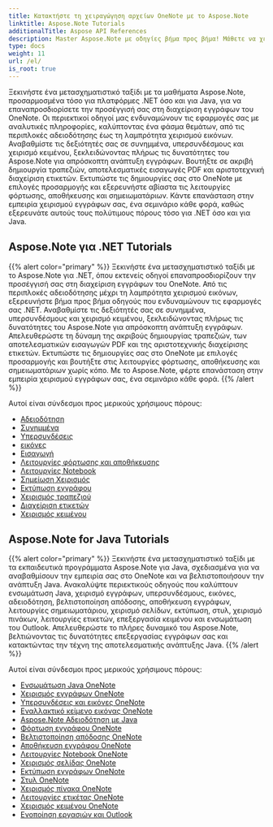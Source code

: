 ```yaml
---
title: Κατακτήστε τη χειραγώγηση αρχείων OneNote με το Aspose.Note
linktitle: Aspose.Note Tutorials
additionalTitle: Aspose API References
description: Master Aspose.Note με οδηγίες βήμα προς βήμα! Μάθετε να χειρίζεστε αρχεία OneNote μέσω προγραμματισμού για αποτελεσματική επεξεργασία εγγράφων.
type: docs
weight: 11
url: /el/
is_root: true
---
```


Ξεκινήστε ένα μετασχηματιστικό ταξίδι με τα μαθήματα Aspose.Note, προσαρμοσμένα τόσο για πλατφόρμες .NET όσο και για Java, για να επαναπροσδιορίσετε την προσέγγισή σας στη διαχείριση εγγράφων του OneNote. Οι περιεκτικοί οδηγοί μας ενδυναμώνουν τις εφαρμογές σας με αναλυτικές πληροφορίες, καλύπτοντας ένα φάσμα θεμάτων, από τις περιπλοκές αδειοδότησης έως τη λαμπρότητα χειρισμού εικόνων. Αναβαθμίστε τις δεξιότητές σας σε συνημμένα, υπερσυνδέσμους και χειρισμό κειμένου, ξεκλειδώνοντας πλήρως τις δυνατότητες του Aspose.Note για απρόσκοπτη ανάπτυξη εγγράφων. Βουτήξτε σε ακριβή δημιουργία τραπεζιών, αποτελεσματικές εισαγωγές PDF και αριστοτεχνική διαχείριση ετικετών. Εκτυπώστε τις δημιουργίες σας στο OneNote με επιλογές προσαρμογής και εξερευνήστε αβίαστα τις λειτουργίες φόρτωσης, αποθήκευσης και σημειωματάριων. Κάντε επανάσταση στην εμπειρία χειρισμού εγγράφων σας, ένα σεμινάριο κάθε φορά, καθώς εξερευνάτε αυτούς τους πολύτιμους πόρους τόσο για .NET όσο και για Java.

## Aspose.Note για .NET Tutorials
{{% alert color="primary" %}}
Ξεκινήστε ένα μετασχηματιστικό ταξίδι με το Aspose.Note για .NET, όπου εκτενείς οδηγοί επαναπροσδιορίζουν την προσέγγισή σας στη διαχείριση εγγράφων του OneNote. Από τις περιπλοκές αδειοδότησης μέχρι τη λαμπρότητα χειρισμού εικόνων, εξερευνήστε βήμα προς βήμα οδηγούς που ενδυναμώνουν τις εφαρμογές σας .NET. Αναβαθμίστε τις δεξιότητές σας σε συνημμένα, υπερσυνδέσμους και χειρισμό κειμένου, ξεκλειδώνοντας πλήρως τις δυνατότητες του Aspose.Note για απρόσκοπτη ανάπτυξη εγγράφων. Απελευθερώστε τη δύναμη της ακριβούς δημιουργίας τραπεζιών, των αποτελεσματικών εισαγωγών PDF και της αριστοτεχνικής διαχείρισης ετικετών. Εκτυπώστε τις δημιουργίες σας στο OneNote με επιλογές προσαρμογής και βουτήξτε στις λειτουργίες φόρτωσης, αποθήκευσης και σημειωματάριων χωρίς κόπο. Με το Aspose.Note, φέρτε επανάσταση στην εμπειρία χειρισμού εγγράφων σας, ένα σεμινάριο κάθε φορά.
{{% /alert %}}

Αυτοί είναι σύνδεσμοι προς μερικούς χρήσιμους πόρους:
 
- [Αδειοδότηση](./net/licensing/)
- [Συνημμένα](./net/attachments/)
- [Υπερσυνδέσεις](./net/hyperlinks/)
- [εικόνες](./net/images/)
- [Εισαγωγή](./net/import/)
- [Λειτουργίες φόρτωσης και αποθήκευσης](./net/loading-and-saving-operations/)
- [Λειτουργίες Notebook](./net/notebook-operations/)
- [Σημείωση Χειρισμός](./net/note-manipulation/)
- [Εκτύπωση εγγράφου](./net/printing-document/)
- [Χειρισμός τραπεζιού](./net/table-manipulation/)
- [Διαχείριση ετικετών](./net/tag-management/)
- [Χειρισμός κειμένου](./net/text-manipulation/)

## Aspose.Note for Java Tutorials
{{% alert color="primary" %}}
Ξεκινήστε ένα μετασχηματιστικό ταξίδι με τα εκπαιδευτικά προγράμματα Aspose.Note για Java, σχεδιασμένα για να αναβαθμίσουν την εμπειρία σας στο OneNote και να βελτιστοποιήσουν την ανάπτυξη Java. Ανακαλύψτε περιεκτικούς οδηγούς που καλύπτουν ενσωμάτωση Java, χειρισμό εγγράφων, υπερσυνδέσμους, εικόνες, αδειοδότηση, βελτιστοποίηση απόδοσης, αποθήκευση εγγράφων, λειτουργίες σημειωματάριου, χειρισμό σελίδων, εκτύπωση, στυλ, χειρισμό πινάκων, λειτουργίες ετικετών, επεξεργασία κειμένου και ενσωμάτωση του Outlook. Απελευθερώστε το πλήρες δυναμικό του Aspose.Note, βελτιώνοντας τις δυνατότητες επεξεργασίας εγγράφων σας και κατακτώντας την τέχνη της αποτελεσματικής ανάπτυξης Java. 
{{% /alert %}}

Αυτοί είναι σύνδεσμοι προς μερικούς χρήσιμους πόρους:
 
- [Ενσωμάτωση Java OneNote](./java/onenote-java-integration/)
- [Χειρισμός εγγράφων OneNote](./java/onenote-document-manipulation/)
- [Υπερσυνδέσεις και εικόνες OneNote](./java/onenote-hyperlinks-images/)
- [Εναλλακτικό κείμενο εικόνας OneNote](./java/onenote-image-alternative-text/)
- [Aspose.Note Αδειοδότηση με Java](./java/licensing-java/)
- [Φόρτωση εγγράφου OneNote](./java/onenote-document-loading/)
- [Βελτιστοποίηση απόδοσης OneNote](./java/onenote-performance-optimization/)
- [Αποθήκευση εγγράφου OneNote](./java/onenote-document-saving/)
- [Λειτουργίες Notebook OneNote](./java/onenote-notebook-operations/)
- [Χειρισμός σελίδας OneNote](./java/onenote-page-manipulation/)
- [Εκτύπωση εγγράφων OneNote](./java/onenote-printing-documents/)
- [Στυλ OneNote](./java/onenote-styles/)
- [Χειρισμός πίνακα OneNote](./java/onenote-table-manipulation/)
- [Λειτουργίες ετικέτας OneNote](./java/onenote-tag-operations/)
- [Χειρισμός κειμένου OneNote](./java/onenote-text-manipulation/)
- [Ενοποίηση εργασιών και Outlook](./java/task-and-outlook-integration/)
